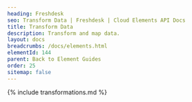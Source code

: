 ```yaml
---
heading: Freshdesk
seo: Transform Data | Freshdesk | Cloud Elements API Docs
title: Transform Data
description: Transform and map data.
layout: docs
breadcrumbs: /docs/elements.html
elementId: 144
parent: Back to Element Guides
order: 25
sitemap: false
---
```


{% include transformations.md %}
